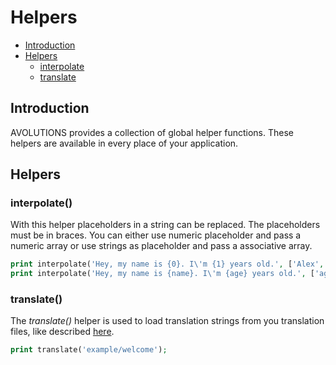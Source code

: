 # Helpers

* [Introduction](#introduction)
* [Helpers](#helpers)
  * [interpolate](#interpolate)
  * [translate](#translate)

## Introduction

AVOLUTIONS provides a collection of global helper functions. These helpers are available in every place of your application.

## Helpers

### interpolate()

With this helper placeholders in a string can be replaced. The placeholders must be in braces.
You can either use numeric placeholder and pass a numeric array or use strings as placeholder and pass a associative array.  
```php
print interpolate('Hey, my name is {0}. I\'m {1} years old.', ['Alex', 42]); // Hey, my name is Alex. I'm 42 years old.
print interpolate('Hey, my name is {name}. I\'m {age} years old.', ['age' => 42, 'name' => 'Alex']); // Hey, my name is Alex. I'm 42 years old.
```

### translate()

The *translate()* helper is used to load translation strings from you translation files, like described [here](translation.md).
```php
print translate('example/welcome');
```
